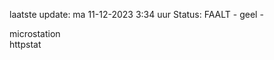 laatste update: 
ma 11-12-2023  3:34   uur 
Status: FAALT - geel - 
<div class="service Y">microstation</div><div class="service G">httpstat</div>